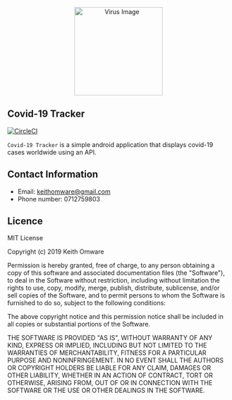<p align="center">
  <img src="https://raw.githubusercontent.com/Omware/Covid-19_Tracker/newFeature/app/src/main/res/drawable-v24/coronavirus.png?token=ALJHFIXM3SVWZTNMHMHXYOC6UAV4K" width="200" title="Virus Image">

</p>

## Covid-19 Tracker

[![CircleCI](https://circleci.com/gh/Omware/Covid-19_Tracker/tree/newFeature.svg?style=svg)](https://circleci.com/gh/Omware/Covid-19_Tracker/tree/newFeature)

`Covid-19 Tracker` is a simple android application that displays covid-19 cases worldwide using an API.

## Contact Information
* Email: keithomware@gmail.com
* Phone number: 0712759803
## Licence

MIT License

Copyright (c) 2019 Keith Omware

Permission is hereby granted, free of charge, to any person obtaining a copy of this software and associated documentation files (the "Software"), to deal in the Software without restriction, including without limitation the rights to use, copy, modify, merge, publish, distribute, sublicense, and/or sell copies of the Software, and to permit persons to whom the Software is furnished to do so, subject to the following conditions:

The above copyright notice and this permission notice shall be included in all copies or substantial portions of the Software.

THE SOFTWARE IS PROVIDED "AS IS", WITHOUT WARRANTY OF ANY KIND, EXPRESS OR IMPLIED, INCLUDING BUT NOT LIMITED TO THE WARRANTIES OF MERCHANTABILITY, FITNESS FOR A PARTICULAR PURPOSE AND NONINFRINGEMENT. IN NO EVENT SHALL THE AUTHORS OR COPYRIGHT HOLDERS BE LIABLE FOR ANY CLAIM, DAMAGES OR OTHER LIABILITY, WHETHER IN AN ACTION OF CONTRACT, TORT OR OTHERWISE, ARISING FROM, OUT OF OR IN CONNECTION WITH THE SOFTWARE OR THE USE OR OTHER DEALINGS IN THE SOFTWARE.
